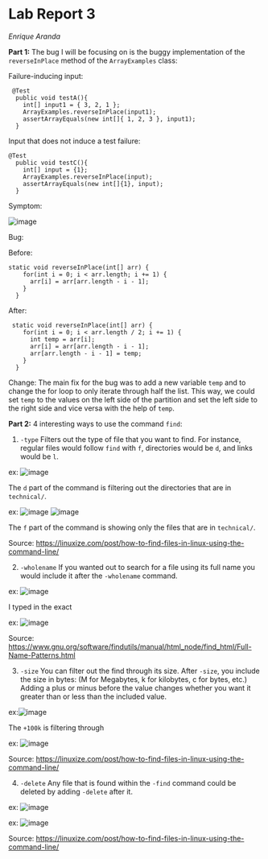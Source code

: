 Lab Report 3
============
_Enrique Aranda_

__Part 1:__
The bug I will be focusing on is the buggy implementation of the `reverseInPlace` method of the `ArrayExamples` class:

Failure-inducing input:
```
 @Test
  public void testA(){
    int[] input1 = { 3, 2, 1 };
    ArrayExamples.reverseInPlace(input1);
    assertArrayEquals(new int[]{ 1, 2, 3 }, input1);
  }
```


Input that does not induce a test failure:
```
@Test
  public void testC(){
    int[] input = {1};
    ArrayExamples.reverseInPlace(input);
    assertArrayEquals(new int[]{1}, input);
  }
```


Symptom:

![image](https://github.com/earanda4/cse-15l-lab-report/assets/130427635/f9699b2a-896e-47c9-a94a-363df43b478f)


Bug:

Before: 
```
static void reverseInPlace(int[] arr) {
    for(int i = 0; i < arr.length; i += 1) {
      arr[i] = arr[arr.length - i - 1];
    }
  }
```


After:
```
 static void reverseInPlace(int[] arr) {
    for(int i = 0; i < arr.length / 2; i += 1) {
      int temp = arr[i];
      arr[i] = arr[arr.length - i - 1];
      arr[arr.length - i - 1] = temp;
    }
  }
```


Change: 
The main fix for the bug was to add a new variable `temp` and to change the for loop to only iterate through half the list. This way, we could set `temp` to the values on the left side of the partition and set the left side to the right side and vice versa with the help of `temp`. 




__Part 2:__
4 interesting ways to use the command `find`:
1. `-type`
Filters out the type of file that you want to find. For instance, regular files would follow `find` with `f`, directories would be `d`, and links would be `l`.


ex: ![image](https://github.com/earanda4/cse-15l-lab-report/assets/130427635/4a48af12-2007-4644-924c-71836c123bb8)


The `d` part of the command is filtering out the directories that are in `technical/`.

ex: ![image](https://github.com/earanda4/cse-15l-lab-report/assets/130427635/63bf7983-a914-4d66-bfc9-6c22ebd35c4b)
![image](https://github.com/earanda4/cse-15l-lab-report/assets/130427635/3f321ba8-55b4-426d-b2c5-8914a9b57934)


The `f` part of the command is showing only the files that are in `technical/`.


Source: https://linuxize.com/post/how-to-find-files-in-linux-using-the-command-line/

2. `-wholename`
If you wanted out to search for a file using its full name you would include it after the `-wholename` command.


ex: ![image](https://github.com/earanda4/cse-15l-lab-report/assets/130427635/65c9318e-3434-488d-bd36-b32cbecd4537)


I typed in the exact

ex: ![image](https://github.com/earanda4/cse-15l-lab-report/assets/130427635/364fb962-f6fb-480e-8a87-a2e83e4d7ed8)

Source: https://www.gnu.org/software/findutils/manual/html_node/find_html/Full-Name-Patterns.html

3. `-size`
You can filter out the find through its size. After `-size`, you include the size in bytes: (M for Megabytes, k for kilobytes, c for bytes, etc.) Adding a plus or minus before the value changes whether you want it greater than or less than the included value.


ex:![image](https://github.com/earanda4/cse-15l-lab-report/assets/130427635/d95b91d2-7e40-4ad8-b14d-c4b1ce657ffd)


The `+100k` is filtering through


ex: ![image](https://github.com/earanda4/cse-15l-lab-report/assets/130427635/fd84d0dc-9d01-43c8-8c36-e7409275df9f)


Source: https://linuxize.com/post/how-to-find-files-in-linux-using-the-command-line/

4. `-delete`
Any file that is found within the `-find` command could be deleted by adding `-delete` after it.


ex: ![image](https://github.com/earanda4/cse-15l-lab-report/assets/130427635/85f8e613-3ee7-4152-ac3a-4185716337db)


ex: ![image](https://github.com/earanda4/cse-15l-lab-report/assets/130427635/8fcfbbf1-f581-4c8e-8b39-2fa0e530f2e4)


Source: https://linuxize.com/post/how-to-find-files-in-linux-using-the-command-line/



